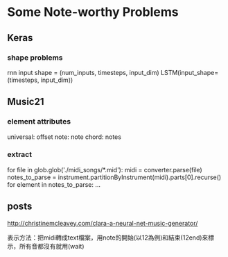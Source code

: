 # Some Note-worthy Problems
## Keras
### shape problems
rnn input shape = (num_inputs, timesteps, input_dim)
LSTM(input_shape=(timesteps, input_dim))

## Music21
### element attributes
universal: offset
note: note
chord: notes
### extract
for file in glob.glob('./midi_songs/*.mid'):
  midi = converter.parse(file)
  notes_to_parse = instrument.partitionByInstrument(midi).parts[0].recurse()
  for element in notes_to_parse:
    ...

## posts
http://christinemcleavey.com/clara-a-neural-net-music-generator/

表示方法：把midi轉成text檔案，用note的開始(以12為例)和結束(12end)來標示，所有音都沒有就用(wait)
